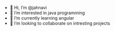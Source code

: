 - 👋 Hi, I’m @jahnavi
- 👀 I’m interested in java programming
- 🌱 I’m currently learning angular
- 💞️ I’m looking to collaborate on intresting projects
